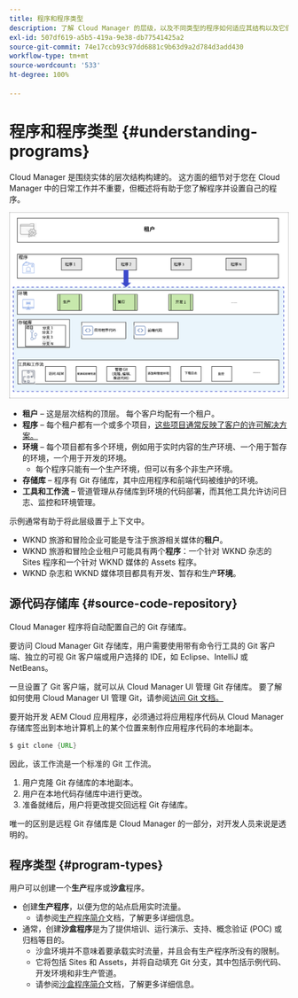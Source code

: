 ```yaml
---
title: 程序和程序类型
description: 了解 Cloud Manager 的层级，以及不同类型的程序如何适应其结构以及它们之间的差异。
exl-id: 507df619-a5b5-419a-9e38-db77541425a2
source-git-commit: 74e17ccb93c97dd6881c9b63d9a2d784d3add430
workflow-type: tm+mt
source-wordcount: '533'
ht-degree: 100%

---
```



# 程序和程序类型 {#understanding-programs}

Cloud Manager 是围绕实体的层次结构构建的。 这方面的细节对于您在 Cloud Manager 中的日常工作并不重要，但概述将有助于您了解程序并设置自己的程序。

![Cloud Manager 层级](assets/program-types1.png)

* **租户** – 这是层次结构的顶层。 每个客户均配有一个租户。
* **程序** – 每个租户都有一个或多个项目，[这些项目通常反映了客户的许可解决方案。](introduction-production-programs.md)
* **环境** – 每个项目都有多个环境，例如用于实时内容的生产环境、一个用于暂存的环境，一个用于开发的环境。
   * 每个程序只能有一个生产环境，但可以有多个非生产环境。
* **存储库** – 程序有 Git 存储库，其中应用程序和前端代码被维护的环境。
* **工具和工作流** – 管道管理从存储库到环境的代码部署，而其他工具允许访问日志、监控和环境管理。

示例通常有助于将此层级置于上下文中。

* WKND 旅游和冒险企业可能是专注于旅游相关媒体的&#x200B;**租户**。
* WKND 旅游和冒险企业租户可能具有两个&#x200B;**程序**：一个针对 WKND 杂志的 Sites 程序和一个针对 WKND 媒体的 Assets 程序。
* WKND 杂志和 WKND 媒体项目都具有开发、暂存和生产&#x200B;**环境**。

## 源代码存储库 {#source-code-repository}

Cloud Manager 程序将自动配置自己的 Git 存储库。

要访问 Cloud Manager Git 存储库，用户需要使用带有命令行工具的 Git 客户端、独立的可视 Git 客户端或用户选择的 IDE，如 Eclipse、IntelliJ 或 NetBeans。

一旦设置了 Git 客户端，就可以从 Cloud Manager UI 管理 Git 存储库。 要了解如何使用 Cloud Manager UI 管理 Git，请参阅[访问 Git 文档。](/help/implementing/cloud-manager/managing-code/accessing-repos.md)

要开始开发 AEM Cloud 应用程序，必须通过将应用程序代码从 Cloud Manager 存储库签出到本地计算机上的某个位置来制作应用程序代码的本地副本。

```java
$ git clone {URL}
```

因此，该工作流是一个标准的 Git 工作流。

1. 用户克隆 Git 存储库的本地副本。
1. 用户在本地代码存储库中进行更改。
1. 准备就绪后，用户将更改提交回远程 Git 存储库。

唯一的区别是远程 Git 存储库是 Cloud Manager 的一部分，对开发人员来说是透明的。

## 程序类型 {#program-types}

用户可以创建一个&#x200B;**生产**&#x200B;程序或&#x200B;**沙盒**&#x200B;程序。

* 创建&#x200B;**生产程序**，以便为您的站点启用实时流量。
   * 请参阅[生产程序简介](/help/implementing/cloud-manager/getting-access-to-aem-in-cloud/introduction-production-programs.md)文档，了解更多详细信息。
* 通常，创建&#x200B;**沙盒程序**&#x200B;是为了提供培训、运行演示、支持、概念验证 (POC) 或归档等目的。
   * 沙盒环境并不意味着要承载实时流量，并且会有生产程序所没有的限制。
   * 它将包括 Sites 和 Assets，并将自动填充 Git 分支，其中包括示例代码、开发环境和非生产管道。
   * 请参阅[沙盒程序简介](/help/implementing/cloud-manager/getting-access-to-aem-in-cloud/introduction-sandbox-programs.md)文档，了解更多详细信息。
